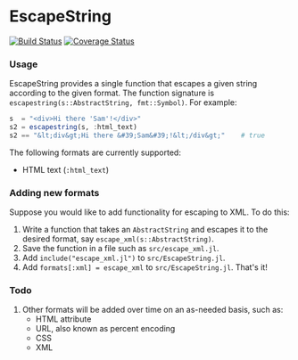 # EscapeString

[![Build Status](https://travis-ci.org/JockLawrie/EscapeString.jl.svg?branch=master)](https://travis-ci.org/JockLawrie/EscapeString.jl)
[![Coverage Status](http://codecov.io/github/JockLawrie/EscapeString.jl/coverage.svg?branch=master)](http://codecov.io/github/JockLawrie/EscapeString.jl?branch=master)


### Usage
EscapeString provides a single function that escapes a given string according to the given format. The function signature is `escapestring(s::AbstractString, fmt::Symbol)`. For example:
```julia
s  = "<div>Hi there 'Sam'!</div>"
s2 = escapestring(s, :html_text)
s2 == "&lt;div&gt;Hi there &#39;Sam&#39;!&lt;/div&gt;"    # true
```

The following formats are currently supported:
- HTML text (`:html_text`)


### Adding new formats
Suppose you would like to add functionality for escaping to XML. To do this:
1. Write a function that takes an `AbstractString` and escapes it to the desired format, say `escape_xml(s::AbstractString)`.
2. Save the function in a file such as `src/escape_xml.jl`.
3. Add `include("escape_xml.jl")` to `src/EscapeString.jl`.
4. Add `formats[:xml] = escape_xml` to `src/EscapeString.jl`.
That's it!


### Todo
1. Other formats will be added over time on an as-needed basis, such as:
    - HTML attribute
    - URL, also known as percent encoding
    - CSS
    - XML
